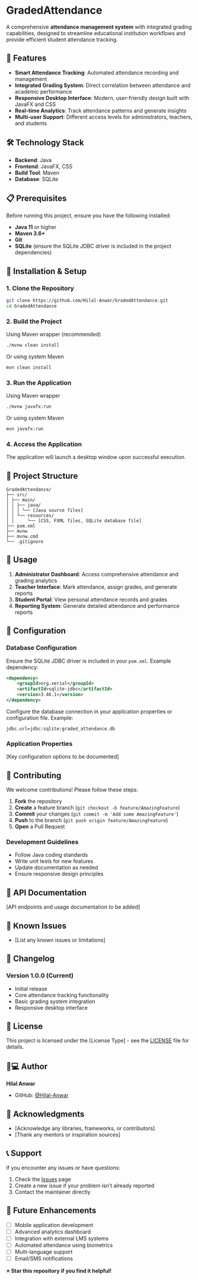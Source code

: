# GradedAttendance

A comprehensive **attendance management system** with integrated grading capabilities, designed to streamline educational institution workflows and provide efficient student attendance tracking.

## 🚀 Features

- **Smart Attendance Tracking**: Automated attendance recording and management
- **Integrated Grading System**: Direct correlation between attendance and academic performance
- **Responsive Desktop Interface**: Modern, user-friendly design built with JavaFX and CSS
- **Real-time Analytics**: Track attendance patterns and generate insights
- **Multi-user Support**: Different access levels for administrators, teachers, and students

## 🛠️ Technology Stack

- **Backend**: Java
- **Frontend**: JavaFX, CSS
- **Build Tool**: Maven
- **Database**: SQLite

## 📋 Prerequisites

Before running this project, ensure you have the following installed:

- **Java 11** or higher
- **Maven 3.6+**
- **Git**
- **SQLite** (ensure the SQLite JDBC driver is included in the project dependencies)

## 🚀 Installation & Setup

### 1. Clone the Repository
```bash
git clone https://github.com/Hilal-Anwar/GradedAttendance.git
cd GradedAttendance
```

### 2. Build the Project
Using Maven wrapper (recommended)
```bash
./mvnw clean install
```

Or using system Maven
```bash
mvn clean install
```

### 3. Run the Application
Using Maven wrapper
```bash
./mvnw javafx:run
```

Or using system Maven
```bash
mvn javafx:run
```

### 4. Access the Application
The application will launch a desktop window upon successful execution.

## 📁 Project Structure

```
GradedAttendance/
├── src/
│ ├── main/
│ │ ├── java/
│ │ │ └── [Java source files]
│ │ └── resources/
│ │     └── [CSS, FXML files, SQLite database file]
├── pom.xml
├── mvnw
├── mvnw.cmd
└── .gitignore
```

## 🎯 Usage

1. **Administrator Dashboard**: Access comprehensive attendance and grading analytics
2. **Teacher Interface**: Mark attendance, assign grades, and generate reports
3. **Student Portal**: View personal attendance records and grades
4. **Reporting System**: Generate detailed attendance and performance reports

## 🔧 Configuration

### Database Configuration
Ensure the SQLite JDBC driver is included in your `pom.xml`. Example dependency:
```xml
<dependency>
    <groupId>org.xerial</groupId>
    <artifactId>sqlite-jdbc</artifactId>
    <version>3.46.1</version>
</dependency>
```

Configure the database connection in your application properties or configuration file. Example:
```properties
jdbc.url=jdbc:sqlite:graded_attendance.db
```

### Application Properties
[Key configuration options to be documented]

## 🤝 Contributing

We welcome contributions! Please follow these steps:

1. **Fork** the repository
2. **Create** a feature branch (`git checkout -b feature/AmazingFeature`)
3. **Commit** your changes (`git commit -m 'Add some AmazingFeature'`)
4. **Push** to the branch (`git push origin feature/AmazingFeature`)
5. **Open** a Pull Request

### Development Guidelines
- Follow Java coding standards
- Write unit tests for new features
- Update documentation as needed
- Ensure responsive design principles

## 📝 API Documentation

[API endpoints and usage documentation to be added]

## 🐛 Known Issues

- [List any known issues or limitations]

## 🔄 Changelog

### Version 1.0.0 (Current)
- Initial release
- Core attendance tracking functionality
- Basic grading system integration
- Responsive desktop interface

## 📜 License

This project is licensed under the [License Type] - see the [LICENSE](LICENSE) file for details.

## 👨💻 Author

**Hilal Anwar**
- GitHub: [@Hilal-Anwar](https://github.com/Hilal-Anwar)

## 🙏 Acknowledgments

- [Acknowledge any libraries, frameworks, or contributors]
- [Thank any mentors or inspiration sources]

## 📞 Support

If you encounter any issues or have questions:

1. Check the [Issues](https://github.com/Hilal-Anwar/GradedAttendance/issues) page
2. Create a new issue if your problem isn't already reported
3. Contact the maintainer directly

## 🚀 Future Enhancements

- [ ] Mobile application development
- [ ] Advanced analytics dashboard
- [ ] Integration with external LMS systems
- [ ] Automated attendance using biometrics
- [ ] Multi-language support
- [ ] Email/SMS notifications

**⭐ Star this repository if you find it helpful!**
